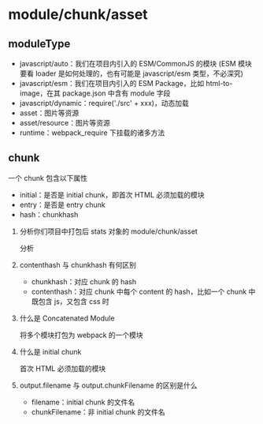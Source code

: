 # module/chunk/asset

## moduleType

- javascript/auto：我们在项目内引入的 ESM/CommonJS 的模块 (ESM 模块要看 loader 是如何处理的，也有可能是 javascript/esm 类型，不必深究)
- javascript/esm：我们在项目内引入的 ESM Package，比如 html-to-image，在其 package.json 中含有 module 字段
- javascript/dynamic：require('./src' + xxx)，动态加载
- asset：图片等资源
- asset/resource：图片等资源
- runtime：webpack_require 下挂载的诸多方法

## chunk

一个 chunk 包含以下属性

- initial：是否是 initial chunk，即首次 HTML 必须加载的模块
- entry：是否是 entry chunk
- hash：chunkhash

1. 分析你们项目中打包后 stats 对象的 module/chunk/asset

   分析

2. contenthash 与 chunkhash 有何区别

   - chunkhash：对应 chunk 的 hash
   - contenthash：对应 chunk 中每个 content 的 hash，比如一个 chunk 中既包含 js，又包含 css 时

3. 什么是 Concatenated Module

   将多个模块打包为 webpack 的一个模块

4. 什么是 initial chunk

   首次 HTML 必须加载的模块

5. output.filename 与 output.chunkFilename 的区别是什么

   - filename：initial chunk 的文件名
   - chunkFilename：非 initial chunk 的文件名
